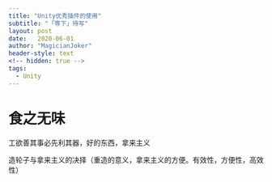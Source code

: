 ```yaml
---
title: "Unity优秀插件的使用"
subtitle: "「等下」待写"
layout: post
date:   2020-06-01
author: "MagicianJoker"
header-style: text
<!-- hidden: true -->
tags:
  - Unity
---
```


# 食之无味

工欲善其事必先利其器，好的东西，拿来主义

造轮子与拿来主义的决择（重造的意义，拿来主义的方便。有效性，方便性，高效性）